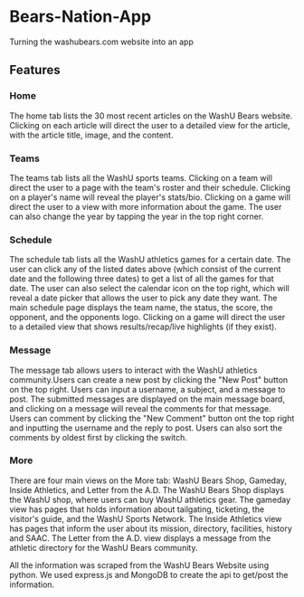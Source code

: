 # Bears-Nation-App
Turning the washubears.com website into an app

## Features

### Home
The home tab lists the 30 most recent articles on the WashU Bears website. Clicking on each article will direct the user to a detailed view for the article, with the article title, image, and the content.

### Teams
The teams tab lists all the WashU sports teams. Clicking on a team will direct the user to a page with the team's roster and their schedule. Clicking on a player's name will reveal the player's stats/bio. Clicking on a game will direct the user to a view with more information about the game. The user can also change the year by tapping the year in the top right corner. 

### Schedule
The schedule tab lists all the WashU athletics games for a certain date. The user can click any of the listed dates above (which consist of the current date and the following three dates) to get a list of all the games for that date. The user can also select the calendar icon on the top right, which will reveal a date picker that allows the user to pick any date they want. 
The main schedule page displays the team name, the status, the score, the opponent, and the opponents logo. Clicking on a game will direct the user to a detailed view that shows results/recap/live highlights (if they exist).

### Message
The message tab allows users to interact with the WashU athletics community.Users can create a new post by clicking the "New Post" button on the top right. Users can input a username, a subject, and a message to post. The submitted messages are displayed on the main message board, and clicking on a message will reveal the comments for that message. Users can comment by clicking the "New Comment" button ont the top right and inputting the username and the reply to post. Users can also sort the comments by oldest first by clicking the switch.

### More
There are four main views on the More tab: WashU Bears Shop, Gameday, Inside Athletics, and Letter from the A.D.
The WashU Bears Shop displays the WashU shop, where users can buy WashU athletics gear. The gameday view has pages that holds information about tailgating, ticketing, the visitor's guide, and the WashU Sports Network. The Inside Athletics view has pages that inform the user about its mission, directory, facilities, history and SAAC. The Letter from the A.D. view displays a message from the athletic directory for the WashU Bears community.

All the information was scraped from the WashU Bears Website using python. We used express.js and MongoDB to create the api to get/post the information.
